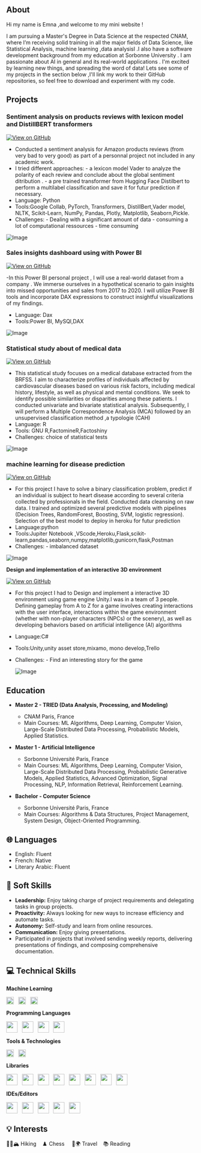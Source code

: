 

##  About
Hi my name is Emna ,and welcome to my mini website !

I am pursuing a Master's Degree in Data Science at the respected CNAM, where I’m receiving solid training in all the major fields of Data Science,  like Statistical Analysis, machine learning ,data analysisI .I also have a software development background from my education at Sorbonne University . I am passionate about AI in  general and its real-world applications .
 I'm excited by learning new things,  and spreading the word of data!
Lets see some of my projects in the section below ,I'll link my work to their GitHub repositories, so feel free to download and experiment with my code.

##  Projects

### **Sentiment analysis on products reviews with lexicon model and DistillBERT transformers**

[![View on GitHub](https://img.shields.io/badge/GitHub-View_on_GitHub-blue?logo=GitHub)](https://github.com/brgE-93/DistilBert_review)

- Conducted a sentiment analysis for Amazon products reviews (from very bad to very good) as part of a personnal project not included in any academic work.
- I tried different approaches: - a lexicon model Vader to analyze the polarity of each review and conclude about the global sentiment ditribution .
                                - a pre trained transformer from Hugging Face Distilbert to perform a multilabel classification and save it for futur prediction if necessary.
- Language: Python
- Tools:Google Collab, PyTorch, Transformers, DistillBert,Vader model, NLTK, Scikit-Learn, NumPy, Pandas, Plotly, Matplotlib, Seaborn,Pickle.
- Challenges: - Dealing with a significant  amount of data
              - consuming a lot of computational ressources
              - time consuming
  
![Image](/assets/distil1.png)
  
### **Sales insights dashboard using with Power BI**

[![View on GitHub](https://img.shields.io/badge/GitHub-View_on_GitHub-blue?logo=GitHub)](https://github.com/brgE-93/Sales_Insights_Dashboard)

-In this Power BI personal project , I will use a real-world dataset from a company .
We immerse ourselves in a hypothetical scenario to gain insights into missed opportunities and sales from 2017 to 2020. I will utilize Power BI tools and incorporate DAX expressions to construct insightful visualizations of my findings.

- Language: Dax
- Tools:Power BI, MySQl,DAX

![Image](/assets/BI.png)

### **Statistical study about of medical data**

[![View on GitHub](https://img.shields.io/badge/GitHub-View_on_GitHub-blue?logo=GitHub)](https://github.com/brgE-93/MLproject)

- This statistical study focuses on a medical database extracted from the BRFSS. I aim to characterize profiles of individuals affected by cardiovascular diseases based on various risk factors, including medical history, lifestyle, as well as physical and mental conditions. We seek to identify possible similarities or disparities among these patients.
I  conducted univariate and bivariate statistical analysis. Subsequently, I will perform a Multiple Correspondence Analysis (MCA) followed by an unsupervised classification method ,a typologie (CAH)
- Language: R
- Tools: GNU R,FactomineR,Factoshiny
- Challenges:   choice of statistical tests

![Image](/assets/BI.png)
  
### **machine learning for disease prediction**

[![View on GitHub](https://img.shields.io/badge/GitHub-View_on_GitHub-blue?logo=GitHub)](https://github.com/brgE-93/Analysededonnees)

- For this project I have to solve a binary classification problem, predict if an individual is subject to heart disease according to several criteria collected by
professionals in the field.  Conducted data cleansing on raw data.
I trained and optimized several predictive models with pipelines (Decision Trees, RandomForest, Boosting, SVM, logistic regression).
Selection of the best model to deploy in heroku for futur prediction
- Language:python
- Tools:Jupiter Notebook ,VScode,Heroku,Flask,scikit-learn,pandas,seaborn,numpy,matplotlib,gunicorn,flask,Postman
- Challenges:   - imbalanced dataset

![Image](/assets/stat.jpg)

**Design and implementation of an interactive 3D environment**

[![View on GitHub](https://img.shields.io/badge/GitHub-View_on_GitHub-blue?logo=GitHub)](https://github.com/brgE-93/Environnementinteractif)

- For this project I had to Design and implement a interactive 3D environment using game engine Unity.I was in a  team of 3 people.
  Defining gameplay from A to Z for a game involves creating interactions with the user interface, interactions within the game environment (whether with non-player characters (NPCs) or the scenery), as well as developing behaviors based on artificial intelligence (AI) algorithms
- Language:C#
- Tools:Unity,unity asset store,mixamo, mono develop,Trello
- Challenges:   - Find an interesting story for the game

  ![Image](/assets/evijv.png)
  
##  Education

- **Master 2 - TRIED (Data Analysis, Processing, and Modeling)**
  - CNAM Paris, France
  - Main Courses: ML Algorithms, Deep Learning, Computer Vision, Large-Scale Distributed Data Processing, Probabilistic Models, Applied Statistics.

- **Master 1 - Artificial Intelligence**
  - Sorbonne Université Paris, France
  - Main Courses: ML Algorithms, Deep Learning, Computer Vision, Large-Scale Distributed Data Processing, Probabilistic Generative Models, Applied Statistics, Advanced Optimization, Signal Processing, NLP, Information Retrieval, Reinforcement Learning.

- **Bachelor - Computer Science**
  - Sorbonne Université Paris, France
  - Main Courses: Algorithms & Data Structures, Project Management, System Design, Object-Oriented Programming.

## :globe_with_meridians: Languages
- English: Fluent
- French: Native
- Literary Arabic: Fluent

## :handshake: Soft Skills
- **Leadership:** Enjoy taking charge of project requirements and delegating tasks in group projects.
- **Proactivity:** Always looking for new ways to increase efficiency and automate tasks.
- **Autonomy:** Self-study and learn from online resources.
- **Communication:** Enjoy giving presentations.
- Participated in projects that involved sending weekly reports, delivering presentations of findings, and composing comprehensive documentation.

## :computer: Technical Skills


 **Machine Learning**
  
  <div style="line-height: 20px; display: flex; align-items: center;">
    <img src="https://upload.wikimedia.org/wikipedia/commons/9/96/Pytorch_logo.png" height="20">&nbsp;&nbsp;&nbsp; 
    <img src="https://upload.wikimedia.org/wikipedia/commons/thumb/2/2d/Tensorflow_logo.svg/695px-Tensorflow_logo.svg.png" height="20">&nbsp;&nbsp;&nbsp; 
    <img src="https://scikit-learn.org/stable/_static/scikit-learn-logo-small.png" height="20">
  </div>


 **Programming Languages** 
 
  <div style="line-height: 20px; display: flex; align-items: center;">
    <img src="https://www.python.org/static/community_logos/python-logo.png" height="30">&nbsp;&nbsp;&nbsp; 
    <img src="/assets/sql.svg" height="30">&nbsp;&nbsp;&nbsp; 
    <img src="/assets/java.svg" height="30">&nbsp;&nbsp;&nbsp; 
    <img src="https://www.r-project.org/Rlogo.png" height="30">
  </div>


 **Tools & Technologies** 
 
  <div style="line-height: 20px; display: flex; align-items: center;">
    <img src="https://upload.wikimedia.org/wikipedia/commons/thumb/e/e0/Git-logo.svg/1920px-Git-logo.svg.png" height="20">&nbsp;&nbsp;&nbsp; 
    <img src="https://upload.wikimedia.org/wikipedia/commons/1/19/Unity_Technologies_logo.svg" height="20">
  </div>


 **Libraries** 
 
<div style="line-height: 20px; display: flex; align-items: center;">
  <img src="https://upload.wikimedia.org/wikipedia/commons/thumb/e/ed/Pandas_logo.svg/1200px-Pandas_logo.svg.png" height="30">&nbsp;&nbsp;&nbsp; 
  <img src="https://upload.wikimedia.org/wikipedia/commons/thumb/1/1a/NumPy_logo.svg/1200px-NumPy_logo.svg.png" height="30">&nbsp;&nbsp;&nbsp; 
  <img src="/assets/matplotlib.png" height="30">&nbsp;&nbsp;&nbsp; 
  <img src="/assets/SCIPY.png" height="30">&nbsp;&nbsp;&nbsp; 
  <img src="/assets/plotly-official.svg" height="30">&nbsp;&nbsp;&nbsp; 
  <img src="https://scikit-learn.org/stable/_static/scikit-learn-logo-small.png" height="30">&nbsp;&nbsp;&nbsp; 
  <img src="https://pytorch.org/assets/images/pytorch-logo.png" height="30">&nbsp;&nbsp;&nbsp; 
  <img src="https://upload.wikimedia.org/wikipedia/commons/a/ae/Keras_logo.svg" height="30">
</div>

**IDEs/Editors**

  <div style="line-height: 20px; display: flex; align-items: center;">
    <img src="https://upload.wikimedia.org/wikipedia/commons/9/9a/Visual_Studio_Code_1.35_icon.svg" height="30">&nbsp;&nbsp;&nbsp; 
    <img src="/assets/pycharm.png" height="30">&nbsp;&nbsp;&nbsp; 
    <img src="https://upload.wikimedia.org/wikipedia/commons/thumb/d/d0/RStudio_logo_flat.svg/1280px-RStudio_logo_flat.svg.png" height="30">&nbsp;&nbsp;&nbsp; 
    <img src="https://upload.wikimedia.org/wikipedia/commons/thumb/3/38/Jupyter_logo.svg/518px-Jupyter_logo.svg.png" height="30">&nbsp;&nbsp;&nbsp; 
    <img src="https://upload.wikimedia.org/wikipedia/commons/thumb/d/d0/Eclipse-Luna-Logo.svg/1200px-Eclipse-Luna-Logo.svg.png" height="30">
  </div>


  
## 💡 Interests

 🧗‍♂️🏔️ Hiking &nbsp;&nbsp;&nbsp;♟️ Chess &nbsp;&nbsp;&nbsp; 🧳🌍 Travel &nbsp;&nbsp;&nbsp;📚 Reading



 


